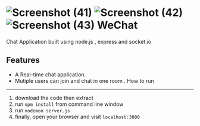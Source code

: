 ![Screenshot (41)](https://user-images.githubusercontent.com/96438739/163680313-e373e797-1f62-499d-9415-8d915b95fc93.png)
![Screenshot (42)](https://user-images.githubusercontent.com/96438739/163680315-b1bd604e-711f-4e91-9276-4dfb55f38554.png)
![Screenshot (43)](https://user-images.githubusercontent.com/96438739/163680316-a7e03709-1cfa-4a1f-8ecc-f645c37bb20a.png)
WeChat
===
 
Chat Application built using node.js , express and socket.io

Features
---
* A Real-time chat application.
* Mutiple users can join and chat in one room .
How to run
---
1. download the code then extract
2. run `npm install` from command line window
3. run `nodemon server.js` 
4. finally, open your browser and visit `localhost:3000`

